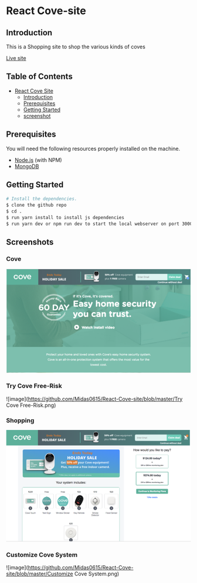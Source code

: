 # React Cove-site
## Introduction

This is a Shopping site to shop the various kinds of coves

[Live site](https://www.covesmart.com/)


## Table of Contents

   * [React Cove Site](#React-cove-site)
      * [Introduction](#introduction)
      * [Prerequisites](#Prerequisites)
      * [Getting Started](#getting-started)
      * [screenshot](#screenshot)
      
## Prerequisites

You will need the following resources properly installed on the machine.

* [Node.js](https://nodejs.org) (with NPM)
* [MongoDB](https://www.mongodb.com)

## Getting Started

```bash
# Install the dependencies.
$ clone the github repo
$ cd .
$ run yarn install to install js dependencies
$ run yarn dev or npm run dev to start the local webserver on port 3000
```

## Screenshots

### Cove
![image](https://github.com/Midas0615/React-Cove-site/blob/master/Cove.png)

### Try Cove Free-Risk 
![image](https://github.com/Midas0615/React-Cove-site/blob/master/Try Cove Free-Risk.png)

### Shopping
![image](https://github.com/Midas0615/React-Cove-site/blob/master/Shopping.png)

### Customize Cove System
![image](https://github.com/Midas0615/React-Cove-site/blob/master/Customize Cove System.png)


